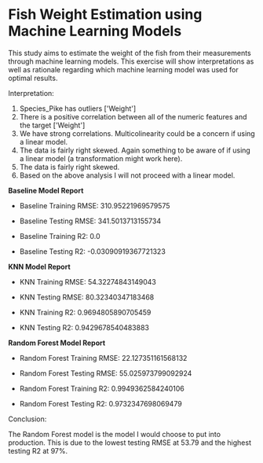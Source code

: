 # Fish Weight Estimation using Machine Learning Models

This study aims to estimate the weight of the fish from their measurements through machine learning models. This exercise will show interpretations as well as rationale regarding which machine learning model was used for optimal results.

Interpretation:

1. Species_Pike has outliers ['Weight']
2. There is a positive correlation between all of the numeric features and the target ['Weight']
3. We have strong correlations. Multicolinearity could be a concern if using a linear model.
4. The data is fairly right skewed. Again something to be aware of if using a linear model (a transformation might work here).
5. The data is fairly right skewed.
6. Based on the above analysis I will not proceed with a linear model.

**Baseline Model Report**

*   Baseline Training RMSE: 310.95221969579575

*   Baseline Testing RMSE: 341.5013713155734

*   Baseline Training R2: 0.0

*   Baseline Testing R2: -0.03090919367721323

**KNN Model Report**

*   KNN Training RMSE: 54.32274843149043

*   KNN Testing RMSE: 80.32340347183468

*   KNN Training R2: 0.9694805890705459

*   KNN Testing R2: 0.9429678540483883

**Random Forest Model Report**

*   Random Forest Training RMSE: 22.127351161568132

*   Random Forest Testing RMSE: 55.025973799092924

*   Random Forest Training R2: 0.9949362584240106

*   Random Forest Testing R2: 0.9732347698069479

Conclusion:

The Random Forest model is the model I would choose to put into production. This is due to the lowest testing RMSE at 53.79 and the highest testing R2 at 97%.

